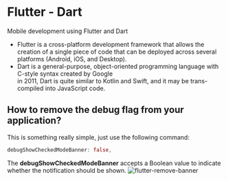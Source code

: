 # Flutter - Dart
Mobile development using Flutter and Dart <br>
* Flutter is a cross-platform development framework that allows the creation of a single
piece of code that can be deployed across several platforms (Android, iOS, and
Desktop). <br>
* Dart is a general-purpose, object-oriented programming language with C-style syntax created by Google <br>
in 2011, Dart is quite similar to Kotlin and Swift, and it may be trans-compiled into JavaScript code.
## How to remove the debug flag from your application?
This is something really simple, just use the following command:
```dart
debugShowCheckedModeBanner: false,
```
The **debugShowCheckedModeBanner** accepts  a Boolean value to indicate whether the notification should be shown.
![flutter-remove-banner](https://user-images.githubusercontent.com/51704179/235453780-3c43561f-e375-48a8-9272-d243e70dad88.gif)
